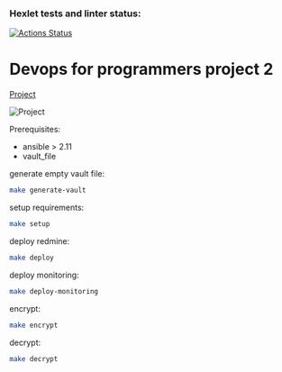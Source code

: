 ### Hexlet tests and linter status:
[![Actions Status](https://github.com/NikitaNaumenko/devops-for-programmers-project-lvl2/workflows/hexlet-check/badge.svg)](https://github.com/NikitaNaumenko/devops-for-programmers-project-lvl2/actions)

# Devops for programmers project 2
[Project](https://naumenkoniki.club)

![Project](https://naumenkoniki.club)

Prerequisites:
* ansible > 2.11
* vault_file

generate empty vault file:

```bash
make generate-vault
```
setup requirements:

```bash
make setup
```

deploy redmine:
```bash
make deploy
```

deploy monitoring:
```bash
make deploy-monitoring
```

encrypt:
```bash
make encrypt
```

decrypt:
```bash
make decrypt
```
